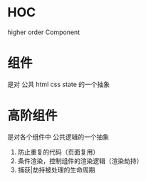 # HOC
higher order Component

# 组件
是对 公共 html css state 的一个抽象

# 高阶组件
是对各个组件中 公共逻辑的一个抽象
1. 防止重复的代码（页面复用）
2. 条件渲染，控制组件的渲染逻辑（渲染劫持）
3. 捕获|劫持被处理的生命周期